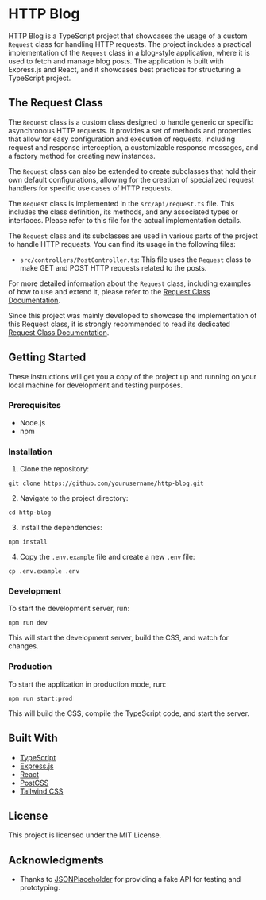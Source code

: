 # HTTP Blog

HTTP Blog is a TypeScript project that showcases the usage of a custom `Request` class for handling HTTP requests. The project includes a practical implementation of the `Request` class in a blog-style application, where it is used to fetch and manage blog posts. The application is built with Express.js and React, and it showcases best practices for structuring a TypeScript project.

## The Request Class

The `Request` class is a custom class designed to handle generic or specific asynchronous HTTP requests. It provides a set of methods and properties that allow for easy configuration and execution of requests, including request and response interception, a customizable response messages, and a factory method for creating new instances.

The `Request` class can also be extended to create subclasses that hold their own default configurations, allowing for the creation of specialized request handlers for specific use cases of HTTP requests.

The `Request` class is implemented in the `src/api/request.ts` file. This includes the class definition, its methods, and any associated types or interfaces. Please refer to this file for the actual implementation details.

The `Request` class and its subclasses are used in various parts of the project to handle HTTP requests. You can find its usage in the following files:

- `src/controllers/PostController.ts`: This file uses the `Request` class to make GET and POST HTTP requests related to the posts.

For more detailed information about the `Request` class, including examples of how to use and extend it, please refer to the [Request Class Documentation](src/api/Request.md).

Since this project was mainly developed to showcase the implementation of this Request class, it is strongly recommended to read its dedicated [Request Class Documentation](src/api/Request.md).

## Getting Started

These instructions will get you a copy of the project up and running on your local machine for development and testing purposes.

### Prerequisites

- Node.js
- npm

### Installation

1. Clone the repository:
  ```
  git clone https://github.com/yourusername/http-blog.git
  ```

2. Navigate to the project directory:
  ```
  cd http-blog
  ```

3. Install the dependencies:
  ```
  npm install
  ```

4. Copy the `.env.example` file and create a new `.env` file:
  ```
  cp .env.example .env
  ```

### Development

To start the development server, run:

```
npm run dev
```

This will start the development server, build the CSS, and watch for changes.

### Production

To start the application in production mode, run:

```
npm run start:prod
```

This will build the CSS, compile the TypeScript code, and start the server.

## Built With

- [TypeScript](https://www.typescriptlang.org/)
- [Express.js](https://expressjs.com/)
- [React](https://reactjs.org/)
- [PostCSS](https://postcss.org/)
- [Tailwind CSS](https://tailwindcss.com/)

## License

This project is licensed under the MIT License.

## Acknowledgments

- Thanks to [JSONPlaceholder](https://jsonplaceholder.typicode.com) for providing a fake API for testing and prototyping.
